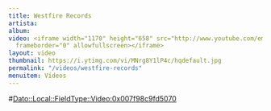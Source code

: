 ```yaml
---
title: Westfire Records
artista: 
album: 
video: <iframe width="1170" height="658" src="http://www.youtube.com/embed/MNrg8Y1lP4c?rel=0"
  frameborder="0" allowfullscreen></iframe>
layout: video
thumbnail: https://i.ytimg.com/vi/MNrg8Y1lP4c/hqdefault.jpg
permalink: "/videos/westfire-records"
menuitem: Vídeos
---
```


#<Dato::Local::FieldType::Video:0x007f98c9fd5070>